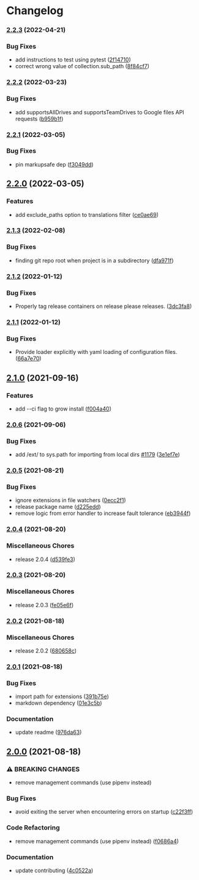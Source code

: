# Changelog

### [2.2.3](https://www.github.com/grow/grow/compare/v2.2.2...v2.2.3) (2022-04-21)


### Bug Fixes

* add instructions to test using pytest ([2f14710](https://www.github.com/grow/grow/commit/2f1471041dba9cf75ceef4a6e8f3f176028986d7))
* correct wrong value of collection.sub_path ([8f84cf7](https://www.github.com/grow/grow/commit/8f84cf77a9ae222b565410310355860dbf6d874c))

### [2.2.2](https://www.github.com/grow/grow/compare/v2.2.1...v2.2.2) (2022-03-23)


### Bug Fixes

* add supportsAllDrives and supportsTeamDrives to Google files API requests ([b959b1f](https://www.github.com/grow/grow/commit/b959b1fa89fbf71bc3607d7937f2c2c5d2c0ed16))

### [2.2.1](https://www.github.com/grow/grow/compare/v2.2.0...v2.2.1) (2022-03-05)


### Bug Fixes

* pin markupsafe dep ([f3049dd](https://www.github.com/grow/grow/commit/f3049dd2e4dc18a174ddd6493fca9793ae60b5af))

## [2.2.0](https://www.github.com/grow/grow/compare/v2.1.3...v2.2.0) (2022-03-05)


### Features

* add exclude_paths option to translations filter ([ce0ae69](https://www.github.com/grow/grow/commit/ce0ae694518ca5f6d2c2550390ca9cfd206d5796))

### [2.1.3](https://www.github.com/grow/grow/compare/v2.1.2...v2.1.3) (2022-02-08)


### Bug Fixes

* finding git repo root when project is in a subdirectory ([dfa971f](https://www.github.com/grow/grow/commit/dfa971fb0dab26c3a9259346663aa5f765e2f8d4))

### [2.1.2](https://www.github.com/grow/grow/compare/v2.1.1...v2.1.2) (2022-01-12)


### Bug Fixes

* Properly tag release containers on release please releases. ([3dc3fa8](https://www.github.com/grow/grow/commit/3dc3fa82d4208e70c63f54bbe73e8ac3a04c07e8))

### [2.1.1](https://www.github.com/grow/grow/compare/v2.1.0...v2.1.1) (2022-01-12)


### Bug Fixes

* Provide loader explicitly with yaml loading of configuration files. ([66a7e70](https://www.github.com/grow/grow/commit/66a7e7037a8d213705b2c4127648996ffa4b9372))

## [2.1.0](https://www.github.com/grow/grow/compare/v2.0.6...v2.1.0) (2021-09-16)


### Features

* add --ci flag to grow install ([f004a40](https://www.github.com/grow/grow/commit/f004a40967b57c36e06460367354e94aeb3edcce))

### [2.0.6](https://www.github.com/grow/grow/compare/v2.0.5...v2.0.6) (2021-09-06)


### Bug Fixes

* add /ext/ to sys.path for importing from local dirs [#1179](https://www.github.com/grow/grow/issues/1179) ([3e1ef7e](https://www.github.com/grow/grow/commit/3e1ef7e9227e2b4241c2a6886d4dc9ab016627dc))

### [2.0.5](https://www.github.com/grow/grow/compare/v2.0.4...v2.0.5) (2021-08-21)


### Bug Fixes

* ignore extensions in file watchers ([0ecc2f1](https://www.github.com/grow/grow/commit/0ecc2f116bd13685481baa7acb33ed9161556342))
* release package name ([d225edd](https://www.github.com/grow/grow/commit/d225edd3ad7df96df6b05491f032c5caf9fc7e9c))
* remove logic from error handler to increase fault tolerance ([eb3944f](https://www.github.com/grow/grow/commit/eb3944f204116d83861462229a0bc353487902e0))

### [2.0.4](https://www.github.com/grow/grow/compare/v2.0.3...v2.0.4) (2021-08-20)


### Miscellaneous Chores

* release 2.0.4 ([d539fe3](https://www.github.com/grow/grow/commit/d539fe3422189738c3e697166046039a8513f452))

### [2.0.3](https://www.github.com/grow/grow/compare/v2.0.2...v2.0.3) (2021-08-20)


### Miscellaneous Chores

* release 2.0.3 ([fe05e6f](https://www.github.com/grow/grow/commit/fe05e6fa2c6ffcd77f232d954116315647553b99))

### [2.0.2](https://www.github.com/grow/grow/compare/v2.0.1...v2.0.2) (2021-08-18)


### Miscellaneous Chores

* release 2.0.2 ([680658c](https://www.github.com/grow/grow/commit/680658c8764ad40cdbc660ff505834083ffa2141))

### [2.0.1](https://www.github.com/grow/grow/compare/v2.0.0...v2.0.1) (2021-08-18)


### Bug Fixes

* import path for extensions ([391b75e](https://www.github.com/grow/grow/commit/391b75e75621fb5dc76507fe113d263697de45fd))
* markdown dependency ([01e3c5b](https://www.github.com/grow/grow/commit/01e3c5b7d979e2b923b42f48518d0240c3daab1f))


### Documentation

* update readme ([976da63](https://www.github.com/grow/grow/commit/976da63a1d6a2fe7041626412dc71da680e5a805))

## [2.0.0](https://www.github.com/grow/grow/compare/v1.0.4...v2.0.0) (2021-08-18)


### ⚠ BREAKING CHANGES

* remove management commands (use pipenv instead)

### Bug Fixes

* avoid exiting the server when encountering errors on startup ([c22f3ff](https://www.github.com/grow/grow/commit/c22f3ffdd9d499d20971f56fbf0321594cd2d342))


### Code Refactoring

* remove management commands (use pipenv instead) ([f0686a4](https://www.github.com/grow/grow/commit/f0686a43cb668c85db657867eb87215c3da330e0))


### Documentation

* update contributing ([4c0522a](https://www.github.com/grow/grow/commit/4c0522aed91c61322a402ee1facedcade5e904cb))
